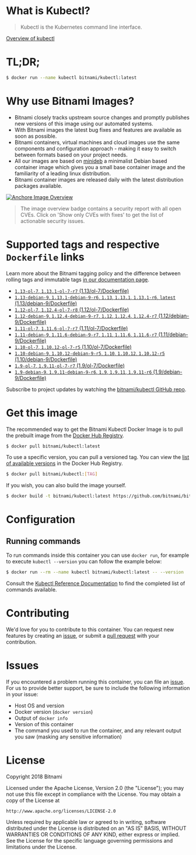 
# What is Kubectl?

> Kubectl is the Kubernetes command line interface.

[Overview of kubectl](https://kubernetes.io/docs/reference/kubectl/overview/)

# TL;DR;

```bash
$ docker run --name kubectl bitnami/kubectl:latest
```

# Why use Bitnami Images?

* Bitnami closely tracks upstream source changes and promptly publishes new versions of this image using our automated systems.
* With Bitnami images the latest bug fixes and features are available as soon as possible.
* Bitnami containers, virtual machines and cloud images use the same components and configuration approach - making it easy to switch between formats based on your project needs.
* All our images are based on [minideb](https://github.com/bitnami/minideb) a minimalist Debian based container image which gives you a small base container image and the familiarity of a leading linux distribution.
* Bitnami container images are released daily with the latest distribution packages available.

[![Anchore Image Overview](https://anchore.io/service/badges/image/d78d91421e4ccd244f2d91414ea8261cca8468562ae55ab5d184a3739a3cebc5)](https://anchore.io/image/dockerhub/bitnami%2Fkubectl%3Alatest#security)

> The image overview badge contains a security report with all open CVEs. Click on 'Show only CVEs with fixes' to get the list of actionable security issues.

# Supported tags and respective `Dockerfile` links

Learn more about the Bitnami tagging policy and the difference between rolling tags and immutable tags [in our documentation page](https://docs.bitnami.com/containers/how-to/understand-rolling-tags-containers/).


* [`1.13-ol-7`, `1.13.1-ol-7-r7` (1.13/ol-7/Dockerfile)](https://github.com/bitnami/bitnami-docker-kubectl/blob/1.13.1-ol-7-r7/1.13/ol-7/Dockerfile)
* [`1.13-debian-9`, `1.13.1-debian-9-r6`, `1.13`, `1.13.1`, `1.13.1-r6`, `latest` (1.13/debian-9/Dockerfile)](https://github.com/bitnami/bitnami-docker-kubectl/blob/1.13.1-debian-9-r6/1.13/debian-9/Dockerfile)
* [`1.12-ol-7`, `1.12.4-ol-7-r8` (1.12/ol-7/Dockerfile)](https://github.com/bitnami/bitnami-docker-kubectl/blob/1.12.4-ol-7-r8/1.12/ol-7/Dockerfile)
* [`1.12-debian-9`, `1.12.4-debian-9-r7`, `1.12`, `1.12.4`, `1.12.4-r7` (1.12/debian-9/Dockerfile)](https://github.com/bitnami/bitnami-docker-kubectl/blob/1.12.4-debian-9-r7/1.12/debian-9/Dockerfile)
* [`1.11-ol-7`, `1.11.6-ol-7-r7` (1.11/ol-7/Dockerfile)](https://github.com/bitnami/bitnami-docker-kubectl/blob/1.11.6-ol-7-r7/1.11/ol-7/Dockerfile)
* [`1.11-debian-9`, `1.11.6-debian-9-r7`, `1.11`, `1.11.6`, `1.11.6-r7` (1.11/debian-9/Dockerfile)](https://github.com/bitnami/bitnami-docker-kubectl/blob/1.11.6-debian-9-r7/1.11/debian-9/Dockerfile)
* [`1.10-ol-7`, `1.10.12-ol-7-r5` (1.10/ol-7/Dockerfile)](https://github.com/bitnami/bitnami-docker-kubectl/blob/1.10.12-ol-7-r5/1.10/ol-7/Dockerfile)
* [`1.10-debian-9`, `1.10.12-debian-9-r5`, `1.10`, `1.10.12`, `1.10.12-r5` (1.10/debian-9/Dockerfile)](https://github.com/bitnami/bitnami-docker-kubectl/blob/1.10.12-debian-9-r5/1.10/debian-9/Dockerfile)
* [`1.9-ol-7`, `1.9.11-ol-7-r7` (1.9/ol-7/Dockerfile)](https://github.com/bitnami/bitnami-docker-kubectl/blob/1.9.11-ol-7-r7/1.9/ol-7/Dockerfile)
* [`1.9-debian-9`, `1.9.11-debian-9-r6`, `1.9`, `1.9.11`, `1.9.11-r6` (1.9/debian-9/Dockerfile)](https://github.com/bitnami/bitnami-docker-kubectl/blob/1.9.11-debian-9-r6/1.9/debian-9/Dockerfile)

Subscribe to project updates by watching the [bitnami/kubectl GitHub repo](https://github.com/bitnami/bitnami-docker-kubectl).

# Get this image

The recommended way to get the Bitnami Kubectl Docker Image is to pull the prebuilt image from the [Docker Hub Registry](https://hub.docker.com/r/bitnami/kubectl).

```bash
$ docker pull bitnami/kubectl:latest
```

To use a specific version, you can pull a versioned tag. You can view the [list of available versions](https://hub.docker.com/r/bitnami/kubectl/tags/) in the Docker Hub Registry.

```bash
$ docker pull bitnami/kubectl:[TAG]
```

If you wish, you can also build the image yourself.

```bash
$ docker build -t bitnami/kubectl:latest https://github.com/bitnami/bitnami-docker-kubectl.git
```

# Configuration

## Running commands

To run commands inside this container you can use `docker run`, for example to execute `kubectl --version` you can follow the example below:

```bash
$ docker run --rm --name kubectl bitnami/kubectl:latest -- --version
```

Consult the [Kubectl Reference Documentation](https://kubernetes.io/docs/reference/generated/kubectl/kubectl-commands) to find the completed list of commands available.

# Contributing

We'd love for you to contribute to this container. You can request new features by creating an [issue](https://github.com/bitnami/bitnami-docker-kubectl/issues), or submit a [pull request](https://github.com/bitnami/bitnami-docker-kubectl/pulls) with your contribution.

# Issues

If you encountered a problem running this container, you can file an [issue](https://github.com/bitnami/bitnami-docker-kubectl/issues). For us to provide better support, be sure to include the following information in your issue:

- Host OS and version
- Docker version (`docker version`)
- Output of `docker info`
- Version of this container
- The command you used to run the container, and any relevant output you saw (masking any sensitive information)

# License

Copyright 2018 Bitnami

Licensed under the Apache License, Version 2.0 (the "License");
you may not use this file except in compliance with the License.
You may obtain a copy of the License at

    http://www.apache.org/licenses/LICENSE-2.0

Unless required by applicable law or agreed to in writing, software
distributed under the License is distributed on an "AS IS" BASIS,
WITHOUT WARRANTIES OR CONDITIONS OF ANY KIND, either express or implied.
See the License for the specific language governing permissions and
limitations under the License.
